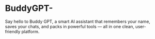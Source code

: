 # BuddyGPT-
Say hello to Buddy GPT, a smart AI assistant that remembers your name, saves your chats, and packs in powerful tools — all in one clean, user-friendly platform.
